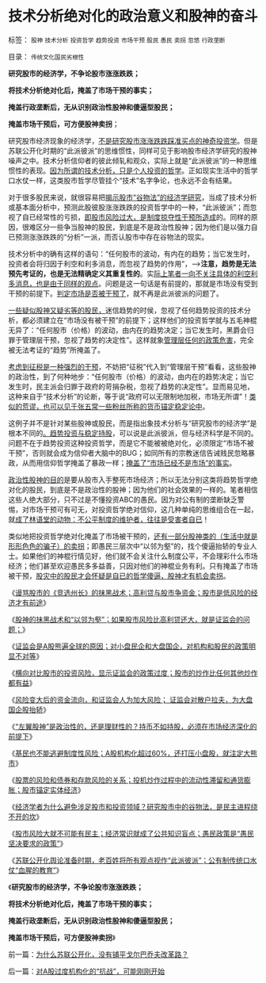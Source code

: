 # 技术分析绝对化的政治意义和股神的奋斗

标签： `股神` `技术分析` `投资哲学` `趋势投资` `市场干预` `股民` `愚民` `卖拐` `忽悠` `行政垄断` 

目录： `传统文化国民劣根性`

**研究股市的经济学，不争论股市涨涨跌跌；**

**将技术分析绝对化后，掩盖了市场干预的事实；**

**掩盖行政垄断后，无从识别政治性股神和傻逼型股民；**

**掩盖市场干预后，可方便股神卖拐**；

研究股市经济现象的经济学，[不是研究股市涨涨跌跌踩准买点的神奇投资学](../../../2007/9/6/股市是一个量子世界，符合测不准原理.md)。但是苏联公开化时期的“此派彼派”的思维惯性，同样可见于影响股市经济学研究的股神噪声之中。技术分析信仰者的彼此倾轧和观众，实际上就是“此派彼派”的一种思维惯性的表现。[因为所谓的技术分析，只是个人投资的哲学](../../../2011/5/26/技术分析的参考价值取决于实证内容.md)。正如现实生活中的哲学口水仗一样，这类股市哲学尽管挂个“技术”名字争论，也永远不会有结果。



对于很多股民来说，就很容易把[揭示股市“谷物法”的经济学研究](../../../2011/12/22/“向国企倾斜”只不过是股市中的谷物法.md)，当成了技术分析或基本面分析中，预测此股彼股涨涨跌跌的投资哲学中的一种，“此派彼派”；而忽视了自已经常性的亏损，[即股市风险过大，是制度掠夺性干预所造成](../../../2012/1/5/A股机构化超过60%，还打压小盘股，就注定大熊市.md)的。同样的原因，很难区分一些争当股神的股民，到底是不是政治性股神；因为他们是以强力自已预测涨涨跌跌的“分析”一派，而否认股市中存在谷物法的现实。

技术分析中的确有这样的语句：“任何股市的波动，有内在的趋势；当它发生时，投资者会将归因于利空和利多消息，而忽视了趋势的作用”，——>**注意，趋势是无法预先考证的，也是无法精确定义其重复性的**。实[际上笔者一向不关注具体的利空利多消息，也是由于同样的观点](../../../2008/7/9/股票买卖只需要做到大致正确.md)。问题是这一句话是有前提的，那就是市场没有受到干预的前提下。[判定市场是否被干预了](../../../2011/12/19/废除谷物法不是干预市场，谩骂市场将制造新的熊市.md)，就不再是此派彼派的问题了。

[一些疑似股神又疑劣等的股民，](../../../2011/12/29/股市不担有市场外的义务，不必“向弱者倾斜”.md)迷信趋势的时侯，忽视了任何趋势投资的技术分析，都必须建立在“市场没有被干预”的前提下；这样他们的投资哲学就与五毛神棍无异了：“任何股市（价格）的波动，由内在的趋势决定；当它发生时，黑爵会归罪于管理层干预，忽视了趋势的决定性”。这样就象[管理层任何的政策危害](../../../2012/1/5/股市的风险到底有多大？更大的风险从那里来？.md)，完全被无法考证的“趋势”所掩盖了。

[考虑到征税是一种强烈的干预](../../../2011/8/30/“等值税收总额限制”和国有企业和调控政策.md)，不妨把“征税”代入到“管理层干预”看看，这些股神的政治性，到了何种地步：“任何股市（价格）的波动，由内在的趋势决定；当它发生时，民主派会归罪于政府的苛捐杂税，忽视了趋势的决定性”。显而易见地，这种来自于“技术分析”的论断，等于说“政府可以无限制地加税，市场无所谓”！[类似的荒谬，也可以见于张五常一些粉丝所称的货币锚定稳定论中](../../../2011/11/30/平价购买力的货币“稳定”：汇率稳定则通货膨胀.md)。

这例子并不是针对某些股神或股民，而是指出象技术分析与“研究股市的经济学”是根本不同的[。趋势投资与稳定持股](../../../2008/11/18/趋势投资：听庄家的话，赚庄家的钱.md)，可以说是此派彼派，但与经济科学是不同的。问题不在于趋势投资这种投资哲学，而是它不能被被绝对化，必须限定“市场不被干预”，否则就会成为信仰者大脑中的BUG；如同所有的宗教迷信告诫贱民忽略暴政，从而用信仰哲学掩盖了暴政一样；[掩盖了“市场已经不是市场”的事实](../../../2011/12/19/道德股神“唱衰股民”为虎作伥掩盖了政策釜底抽薪.md)。

[政治性股神的目的](../../../2012/1/5/“左翼股神”是政治性的，还是理财性的？.md)是要从股市入手整死市场经济；所以无法分别这类将趋势哲学绝对化的股民，到底是不是政治性的股神；因为他们的社会效果的一样的。笔者相信这些人绝大部分，只不过是不懂投资ABC的愚民。因为对公有制的垄断缺乏警惕，对市场干预可有可无，对投资哲学绝对信仰，这几种单纯的思维组合在一起，就[成了林语堂的动物：不公平制度的维护者，往往是受害者自已](../../../2011/7/22/股市中的国民劣根性体现的后发劣势.md)！

类似地把投资哲学绝对化掩盖了市场被干预的，[还有一部分股神类的（生活中就是形形色色的骗子）的卖拐](../../../2011/12/28/防左，防贼，防股神.md)；即愚民三层次中“以邻为壑”的，找个傻逼抬轿的专业人士。如果他们的神棍行情见好，他们就不会关注什么制度公平，不会理彩什么市场经济；他们甚至欢迎愚民多多益善，只因对他们的神棍业务有利。只有掩盖了市场被干预，[股灾中的股民才会怀疑是自已的哲学傻逼，股神才有机会卖拐](../../../2011/12/28/季节性股神现象：算命神棍和股神半仙.md)。

《[谩骂股市的《竞选州长》的抹黑战术；高利贷与股市争资金；股市是低风险的经济才有前途](../../../2012/1/4/股市低风险，经济有前途；谩骂股市的《竞选州长》.md)》

《[股神的抹黑战术和“以邻为壑”；如果股市风险比高利贷还大，就是证监会的问题；](../../../2012/1/4/如果股市风险比高利贷大，就是证监会的问题.md)》

《[证监会是A股熊遍全球的原因；对小盘民企和大盘国企，对机构和股民的政策明显不对等](../../../2012/1/5/证监会政策过度令A股熊遍全球.md)》

《[横向对比股市的投资风险，显示证监会的政策过度；股市的炒作比任何其他炒作都有益](../../../2012/1/5/股市锚定实体经济，股市的炒作有益无害.md)》

《[风险变大后的资金流向，和证监会人为加大风险；
证监会对散户拉夫，为大盘国企股抬轿](../../../2012/1/5/为什么持币散户，不如持有股票？人为加大的风险！.md)》

《[“左翼股神”是政治性的，还是理财性的？持币不如持股，必须在市场经济深化的前提下](../../../2012/1/5/“左翼股神”是政治性的，还是理财性的？.md)》

《[基民也不能逃避制度性风险；A股机构化超过60%，还打压小盘股，就注定大熊市](../../../2012/1/5/A股机构化超过60%，还打压小盘股，就注定大熊市.md)》

《[股票的风险和债券和存款风险的关系；投机炒作过程中的流动性滞留和通货膨胀；股市锚定实体经济](../../../2012/1/5/股市的风险到底有多大？更大的风险从那里来？.md)》

《[经济学者为什么避免涉足股市和投资领域？研究股市中的谷物法，是民主进程绕不开的坎](../../../2012/1/5/股市的风险到底有多大？更大的风险从那里来？.md)》

《[股市风险大就不可能有民主；经济常识就成了公共知识盲点；愚民政策是“愚民坚决要求的政策”](../../../2012/1/6/股市风险大，中国就不可能有民主.md)》

《[苏联公开化舆论准备时期，老百姓将所有观点视作“此派彼派”；公有制传统口水仗“血腥的教育”](../../../2012/1/6/为什么苏联公开化，没有铺平戈尔巴乔夫改革路？.md)》

《**研究股市的经济学，不争论股市涨涨跌跌；**

**将技术分析绝对化后，掩盖了市场干预的事实；**

**掩盖行政垄断后，无从识别政治性股神和傻逼型股民；**

**掩盖市场干预后，可方便股神卖拐**》



前一篇：[为什么苏联公开化，没有铺平戈尔巴乔夫改革路？](../../../2012/1/6/为什么苏联公开化，没有铺平戈尔巴乔夫改革路？.md)

后一篇：[对A股过度机构化的“抗战”，可能刚刚开始](../../../2012/1/6/对A股过度机构化的“抗战”，可能刚刚开始.md)